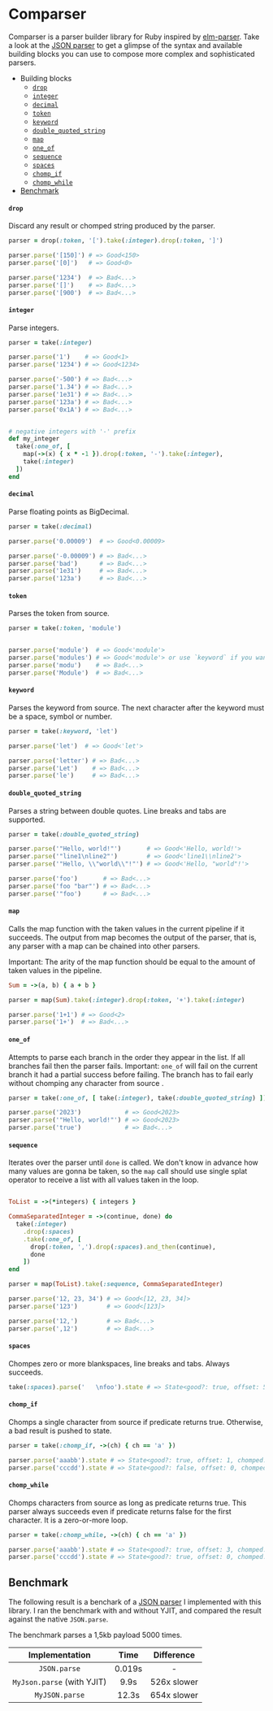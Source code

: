 # Comparser

Comparser is a parser builder library for Ruby inspired by [elm-parser](https://package.elm-lang.org/packages/elm/parser/latest/).
Take a look at the [JSON parser](https://github.com/luizpvas/comparser/blob/main/examples/json.rb) to get a glimpse of the syntax
and available building blocks you can use to compose more complex and sophisticated parsers.

* Building blocks
  * [`drop`](#drop)
  * [`integer`](#integer)
  * [`decimal`](#decimal)
  * [`token`](#token)
  * [`keyword`](#keyword)
  * [`double_quoted_string`](#double_quoted_string)
  * [`map`](#map)
  * [`one_of`](#one_of)
  * [`sequence`](#sequence)
  * [`spaces`](#spaces)
  * [`chomp_if`](#chomp_if)
  * [`chomp_while`](#chomp_while)
* [Benchmark](#benchmark)

#### `drop`

Discard any result or chomped string produced by the parser.

```ruby
parser = drop(:token, '[').take(:integer).drop(:token, ']')

parser.parse('[150]') # => Good<150>
parser.parse('[0]')   # => Good<0>

parser.parse('1234')  # => Bad<...>
parser.parse('[]')    # => Bad<...>
parser.parse('[900')  # => Bad<...>
```

#### `integer`

Parse integers.

```ruby
parser = take(:integer)

parser.parse('1')    # => Good<1>
parser.parse('1234') # => Good<1234>

parser.parse('-500') # => Bad<...>
parser.parse('1.34') # => Bad<...>
parser.parse('1e31') # => Bad<...>
parser.parse('123a') # => Bad<...>
parser.parse('0x1A') # => Bad<...>


# negative integers with '-' prefix
def my_integer
  take(:one_of, [
    map(->(x) { x * -1 }).drop(:token, '-').take(:integer),
    take(:integer)
  ])
end
```

#### `decimal`

Parse floating points as BigDecimal.

```ruby
parser = take(:decimal)

parser.parse('0.00009')  # => Good<0.00009>

parser.parse('-0.00009') # => Bad<...>
parser.parse('bad')      # => Bad<...>
parser.parse('1e31')     # => Bad<...>
parser.parse('123a')     # => Bad<...>
```

#### `token`

Parses the token from source.

```ruby
parser = take(:token, 'module')


parser.parse('module')  # => Good<'module'>
parser.parse('modules') # => Good<'module'> or use `keyword` if you want a failure in this case.
parser.parse('modu')    # => Bad<...>
parser.parse('Module')  # => Bad<...>
```

#### `keyword`

Parses the keyword from source. The next character after the keyword must be a space, symbol or number.

```ruby
parser = take(:keyword, 'let')

parser.parse('let')  # => Good<'let'>

parser.parse('letter') # => Bad<...>
parser.parse('Let')    # => Bad<...>
parser.parse('le')     # => Bad<...>
```

#### `double_quoted_string`

Parses a string between double quotes. Line breaks and tabs are supported.

```ruby
parser = take(:double_quoted_string)

parser.parse('"Hello, world!"')       # => Good<'Hello, world!'>
parser.parse('"line1\nline2"')        # => Good<'line1\\nline2'>
parser.parse('"Hello, \\"world\\"!"') # => Good<'Hello, "world"!'>

parser.parse('foo')       # => Bad<...>
parser.parse('foo "bar"') # => Bad<...>
parser.parse('"foo')      # => Bad<...>
```

#### `map`

Calls the map function with the taken values in the current pipeline if it succeeds. The output from map becomes the output of the parser,
that is, any parser with a map can be chained into other parsers.

Important: The arity of the map function should be equal to the amount of taken values in the pipeline.

```ruby
Sum = ->(a, b) { a + b }

parser = map(Sum).take(:integer).drop(:token, '+').take(:integer)

parser.parse('1+1') # => Good<2>
parser.parse('1+')  # => Bad<...>
```

#### `one_of`

Attempts to parse each branch in the order they appear in the list. If all branches fail then the parser fails.
Important: `one_of` will fail on the current branch it had a partial success before failing. The branch has to fail
early without chomping any character from source .

```ruby
parser = take(:one_of, [ take(:integer), take(:double_quoted_string) ])

parser.parse('2023')            # => Good<2023>
parser.parse('"Hello, world!"') # => Good<2023>
parser.parse('true')            # => Bad<...>
```

#### `sequence`

Iterates over the parser until `done` is called. We don't know in advance how many values are gonna be taken,
so the `map` call should use single splat operator to receive a list with all values taken in the loop.

```ruby

ToList = ->(*integers) { integers }

CommaSeparatedInteger = ->(continue, done) do
  take(:integer)
    .drop(:spaces)
    .take(:one_of, [
      drop(:token, ',').drop(:spaces).and_then(continue),
      done
    ])
end

parser = map(ToList).take(:sequence, CommaSeparatedInteger)

parser.parse('12, 23, 34') # => Good<[12, 23, 34]>
parser.parse('123')        # => Good<[123]>

parser.parse('12,')        # => Bad<...>
parser.parse(',12')        # => Bad<...>
```

#### `spaces`

Chompes zero or more blankspaces, line breaks and tabs. Always succeeds.

```ruby
take(:spaces).parse('   \nfoo').state # => State<good?: true, offset: 5, chomped: '   \n'>
```

#### `chomp_if`

Chomps a single character from source if predicate returns true. Otherwise, a bad result is pushed to state.

```ruby
parser = take(:chomp_if, ->(ch) { ch == 'a' })

parser.parse('aaabb').state # => State<good?: true, offset: 1, chomped: 'a'>
parser.parse('cccdd').state # => State<good?: false, offset: 0, chomped: ''>
```

#### `chomp_while`

Chomps characters from source as long as predicate returns true. This parser always succeeds even if predicate
returns false for the first character. It is a zero-or-more loop.

```ruby
parser = take(:chomp_while, ->(ch) { ch == 'a' })

parser.parse('aaabb').state # => State<good?: true, offset: 3, chomped: 'aaa'>
parser.parse('cccdd').state # => State<good?: true, offset: 0, chomped: ''>
```

## Benchmark

The following result is a benchark of a [JSON parser](https://github.com/luizpvas/comparser/blob/main/examples/json.rb) I implemented
with this library. I ran the benchmark with and without YJIT, and compared the result against the native `JSON.parse`.

The benchmark parses a 1,5kb payload 5000 times.

Implementation | Time | Difference
:---:|:---:|:---:
`JSON.parse` | 0.019s | -
`MyJson.parse` (with YJIT) | 9.9s | 526x slower
`MyJSON.parse` | 12.3s | 654x slower
